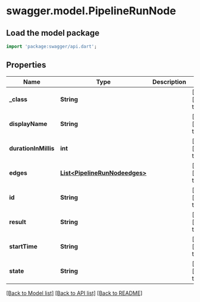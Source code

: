 # swagger.model.PipelineRunNode

## Load the model package
```dart
import 'package:swagger/api.dart';
```

## Properties
Name | Type | Description | Notes
------------ | ------------- | ------------- | -------------
**_class** | **String** |  | [optional] [default to null]
**displayName** | **String** |  | [optional] [default to null]
**durationInMillis** | **int** |  | [optional] [default to null]
**edges** | [**List&lt;PipelineRunNodeedges&gt;**](PipelineRunNodeedges.md) |  | [optional] [default to []]
**id** | **String** |  | [optional] [default to null]
**result** | **String** |  | [optional] [default to null]
**startTime** | **String** |  | [optional] [default to null]
**state** | **String** |  | [optional] [default to null]

[[Back to Model list]](../README.md#documentation-for-models) [[Back to API list]](../README.md#documentation-for-api-endpoints) [[Back to README]](../README.md)


